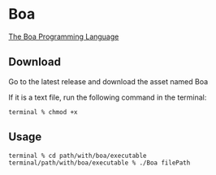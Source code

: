 # Boa
[The Boa Programming Language](https://cyber-cp.github.io/Boa/)
## Download
Go to the latest release and download the asset named Boa

If it is a text file, run the following command in the terminal:
```
terminal % chmod +x
```

## Usage
```
terminal % cd path/with/boa/executable
terminal/path/with/boa/executable % ./Boa filePath
```
